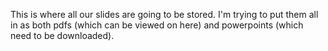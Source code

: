 This is where all our slides are going to be stored.
I'm trying to put them all in as both pdfs (which can be viewed on here) and powerpoints (which need to be downloaded).
